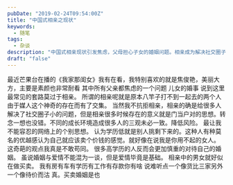```yaml
---
pubDate: "2019-02-24T09:54:00Z"
title: "中国式相亲之现状"
keywords:
  - 随笔
tags:
  - 杂谈
description: "中国式相亲现状引发焦虑，父母担心子女的婚姻问题。相亲成为解决社交圈子小的问题的方式，但很多时候只注重门当户对。有人认为学历低的人是被挑剩下的，这种观点令人无法接受。高学历的人反而更加慎重对待婚姻。相亲中男女像在做买卖，互相比较条件。买卖婚姻的现象令人担忧。"
draft: "false"
---
```


<p>最近芒果台在播的《我家那闺女》我有在看，我特别喜欢的就是焦俊艳，美丽大方，主要是素颜也非常耐看
其中所有父亲都焦虑的一个问题 儿女的婚事
说到这里最常见的套路莫过于相亲。
所谓的相亲呢就是原本八竿子打不到一起去的两个人由于媒人这个神奇的存在而有了交集。
当然我不抗拒相亲，相亲的确是给很多人解决了社交圈子小的问题，但是相亲很多时候存在的意义就是门当户对的思想。转念一想也没错。不同的成长环境造成很多人的三观未必一致。降低风险。
最让我不能容忍的网络上的个别思想。
认为学历低就是别人挑剩下来的。这种人有种莫名的优越感认为自己就应该卖个价钱的感觉。就好像在说我是你用不起的女人。
这奇葩的观点我真是不敢苟同。
很多高学历的人反而会更加慎重的对待自己的婚姻。
虽说婚姻与爱情不能混为一谈，但是爱情毕竟是基础。
相亲中的男女就好似在做买卖。
我有房有车有学历有工作有存款你有啥
说难听点一个像货比三家另外一个像待价而沽
真。买卖婚姻是也</p>
